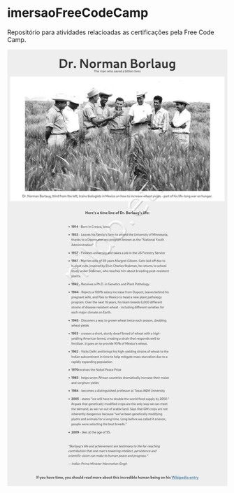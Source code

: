 # imersaoFreeCodeCamp
Repositório para atividades relacioadas as certificações pela Free Code Camp.

![tributepage](https://github.com/nildoeti/imersaoFreeCodeCamp/blob/main/tribute-page/img/tributepage.jpg)
